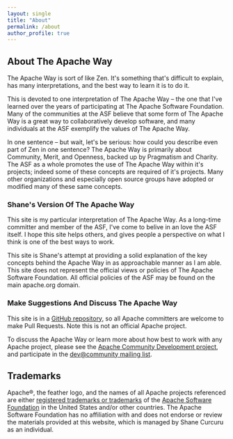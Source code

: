 ```yaml
---
layout: single
title: "About"
permalink: /about
author_profile: true
---
```


## About The Apache Way

The Apache Way is sort of like Zen. It's something that's difficult to explain, has many interpretations, and the best way to learn it is to do it.

This is devoted to one interpretation of The Apache Way – the one that I've learned over the years of participating at The Apache Software Foundation. Many of the communities at the ASF believe that some form of The Apache Way is a great way to collaboratively develop software, and many individuals at the ASF exemplify the values of The Apache Way.

In one sentence – but wait, let's be serious: how could you describe even part of Zen in one sentence? The Apache Way is primarily about Community, Merit, and Openness, backed up by Pragmatism and Charity. The ASF as a whole promotes the use of The Apache Way within it's projects; indeed some of these concepts are required of it's projects. Many other organizations and especially open source groups have adopted or modified many of these same concepts.

### Shane's Version Of The Apache Way

This site is my particular interpretation of The Apache Way. As a long-time committer and member of the ASF, I've come to belive in an love the ASF itself. I hope this site helps others, and gives people a perspective on what I think is one of the best ways to work.

This site is Shane's attempt at providing a solid explanation of the key concepts behind the Apache Way in as approachable manner as I am able. This site does not represent the official views or policies of The Apache Software Foundation. All official policies of the ASF may be found on the main apache.org domain.

### Make Suggestions And Discuss The Apache Way

This site is in a <a href="https://github.com/{{ site.repository }}">GitHub repository</a>, so all Apache committers are welcome to make Pull Requests.  Note this is not an official Apache project.

To discuss the Apache Way or learn more about how best to work with any Apache project, please see the [Apache Community Development project](//community.apache.org/), and participate in the [dev@community mailing list](https://lists.apache.org/list.html?dev@community.apache.org).

## Trademarks

Apache®, the feather logo, and the names of all Apache projects referenced are either [registered trademarks or trademarks](https://www.apache.org/foundation/marks/) of the [Apache Software Foundation](http://www.apache.org/) in the United States and/or other countries.  The Apache Software Foundation has no affiliation with and does not endorse or review the materials provided at this website, which is managed by Shane Curcuru as an individual.
